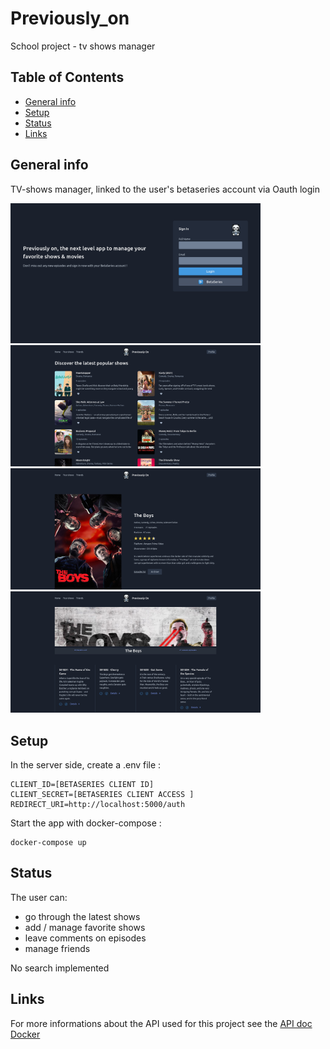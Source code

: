 <div>
  <h1 align="">Previously_on</h1>
  <p align="">School project - tv shows manager</p>
</div>

## Table of Contents

* [General info](#general-info)
* [Setup](#setup)
* [Status](#status)
* [Links](#links)


## General info
TV-shows manager, linked to the user's betaseries account via Oauth login

<p float="left" >
  <img width="400px" src="https://github.com/Ph-lo/Previously_on/blob/main/Screenshot%202022-09-10%20at%2021-43-38%20React%20App.png" />
  <img width="400px" src="https://github.com/Ph-lo/Previously_on/blob/main/Screenshot%202022-09-10%20at%2021-37-16%20React%20App.png" />
  <img width="400px" src="https://github.com/Ph-lo/Previously_on/blob/main/Screenshot%202022-09-10%20at%2021-40-43%20React%20App.png" />
  <img width="400px" src="https://github.com/Ph-lo/Previously_on/blob/main/Screenshot%202022-09-10%20at%2021-40-54%20React%20App.png" />
</p>


## Setup
In the server side, create a .env file :
``` .env
CLIENT_ID=[BETASERIES CLIENT ID]
CLIENT_SECRET=[BETASERIES CLIENT ACCESS ]
REDIRECT_URI=http://localhost:5000/auth
```
Start the app with docker-compose :
``` shell
docker-compose up
```

## Status

The user can:
* go through the latest shows
* add / manage favorite shows
* leave comments on episodes
* manage friends

No search implemented

## Links
For more informations about the API used for this project see the [API doc](https://www.betaseries.com/en/api/)<br />
[Docker](https://docs.docker.com/get-started/)
